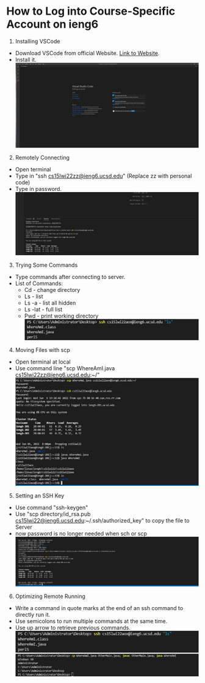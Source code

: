 # How to Log into Course-Specific Account on ieng6

1. Installing VSCode
* Download VSCode from official Website. [Link to Website](https://code.visualstudio.com/).
* Install it. 
![image](1a.png)
2. Remotely Connecting
* Open terminal
* Type in "ssh cs15lwi22zz@ieng6.ucsd.edu" (Replace zz with personal code)
* Type in password. 
![image](2a.png)
3. Trying Some Commands
* Type commands after connecting to server. 
* List of Commands: 
    * Cd - change directory
    * Ls - list 
    * Ls -a  - list all hidden
    * Ls -lat  - full list
    * Pwd - print working directory
![image](3a.png)
4. Moving Files with scp 
* Open terminal at local
* Use command line "scp WhereAmI.java cs15lwi22zz@ieng6.ucsd.edu:~/"
![image](4a.png)
5. Setting an SSH Key
* Use command "ssh-keygen"
* Use "scp directory/id_rsa.pub cs15lwi22@ieng6.ucsd.edu:~/.ssh/authorized_key" to copy the file to Server
* now password is no longer needed when sch or scp
![image](5a.png)
6. Optimizing Remote Running
* Write a command in quote marks at the end of an ssh command to directly run it. 
* Use semicolons to run multiple commands at the same time.
* Use up arrow to retrieve previous commands.    
![image](6a.png)
![image](6b.png)